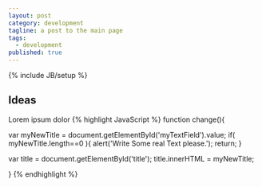 ```yaml
---
layout: post
category: development
tagline: a post to the main page
tags: 
  - development
published: true
---
```


{% include JB/setup %}

## Ideas
Lorem ipsum dolor
{% highlight JavaScript %}
function change(){

   var myNewTitle = document.getElementById('myTextField').value;
   if( myNewTitle.length==0 ){
       alert('Write Some real Text please.');
   return;
   }

   var title = document.getElementById('title');
   title.innerHTML = myNewTitle;

}
{% endhighlight %}